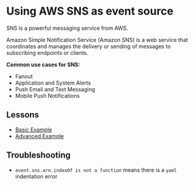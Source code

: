 # Using AWS SNS as event source

SNS is a powerful messaging service from AWS.

Amazon Simple Notification Service (Amazon SNS) is a web service that coordinates and manages the delivery or sending of messages to subscribing endpoints or clients.

**Common use cases for SNS:**

- Fanout
- Application and System Alerts
- Push Email and Text Messaging
- Mobile Push Notifications

## Lessons

- [Basic Example]('./basic')
- [Advanced Example]('./advanced')

## Troubleshooting

- `event.sns.arn.indexOf is not a function` means there is a `yaml` indentation error

